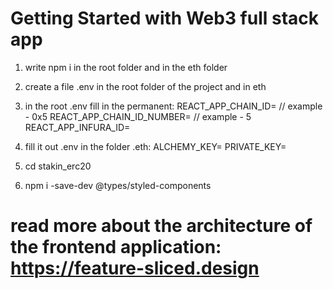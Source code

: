 # Getting Started with Web3 full stack app

1. write npm i in the root folder and in the eth folder
2. create a file .env in the root folder of the project and in eth
3. in the root .env fill in the permanent:
   REACT_APP_CHAIN_ID= // example - 0x5
   REACT_APP_CHAIN_ID_NUMBER= // example - 5
   REACT_APP_INFURA_ID= 
4. fill it out .env in the folder .eth:
   ALCHEMY_KEY=
   PRIVATE_KEY=

5. cd stakin_erc20
6. npm i -save-dev @types/styled-components

# read more about the architecture of the frontend application: https://feature-sliced.design